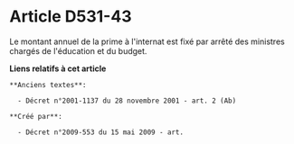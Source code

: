 # Article D531-43

Le montant annuel de la prime à l'internat est fixé par arrêté des ministres chargés de l'éducation et du budget.

**Liens relatifs à cet article**

	**Anciens textes**:

	  - Décret n°2001-1137 du 28 novembre 2001 - art. 2 (Ab)

	**Créé par**:

	  - Décret n°2009-553 du 15 mai 2009 - art.
